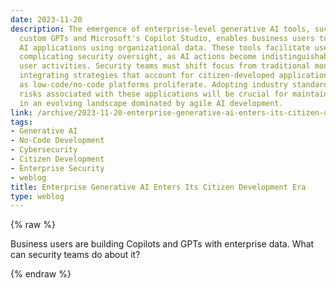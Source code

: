 ```yaml
---
date: 2023-11-20
description: The emergence of enterprise-level generative AI tools, such as OpenAI's
  custom GPTs and Microsoft's Copilot Studio, enables business users to easily create
  AI applications using organizational data. These tools facilitate user impersonation,
  complicating security oversight, as AI actions become indistinguishable from legitimate
  user activities. Security teams must shift focus from traditional monitoring to
  integrating strategies that account for citizen-developed applications, particularly
  as low-code/no-code platforms proliferate. Adopting industry standards for assessing
  risks associated with these applications will be crucial for maintaining security
  in an evolving landscape dominated by agile AI development.
link: /archive/2023-11-20-enterprise-generative-ai-enters-its-citizen-development-era
tags:
- Generative AI
- No-Code Development
- Cybersecurity
- Citizen Development
- Enterprise Security
- weblog
title: Enterprise Generative AI Enters Its Citizen Development Era
type: weblog
---
```

{% raw %}

Business users are building Copilots and GPTs with enterprise data. What can security teams do about it?

{% endraw %}
